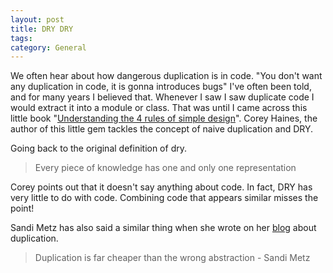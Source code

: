 ```yaml
---
layout: post
title: DRY DRY
tags: 
category: General
---
```


We often hear about how dangerous duplication is in code. "You don't want any duplication in code, it is gonna introduces bugs" I've often been told, and for many years I believed that. Whenever I saw I saw duplicate code I would extract it into a module or class. That was until I came across this little book "[Understanding the 4 rules of simple design](https://leanpub.com/4rulesofsimpledesign)". Corey Haines, the author of this little gem tackles the concept of naive duplication and DRY.

Going back to the original definition of dry.

> Every piece of knowledge has one and only one representation

Corey points out that it doesn't say anything about code. In fact, DRY has very little to do with code. Combining code that appears similar misses the point!

Sandi Metz has also said a similar thing when she wrote on her [blog](https://www.sandimetz.com/blog/2016/1/20/the-wrong-abstraction) about duplication.

> Duplication is far cheaper than the wrong abstraction - Sandi Metz


